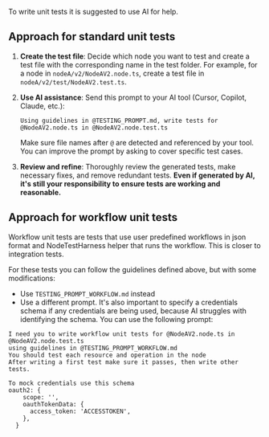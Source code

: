 To write unit tests it is suggested to use AI for 
help.

## Approach for standard unit tests

1. **Create the test file**: Decide which node you want to test and create a test file with the corresponding name in the test folder. For example, for a node in `nodeA/v2/NodeAV2.node.ts`, create a test file in `nodeA/v2/test/NodeAV2.test.ts`.

2. **Use AI assistance**: Send this prompt to your AI tool (Cursor, Copilot, Claude, etc.):
   ```
   Using guidelines in @TESTING_PROMPT.md, write tests for @NodeAV2.node.ts in @NodeAV2.node.test.ts
   ```
   Make sure file names after `@` are detected and referenced by your tool.
   You can improve the prompt by asking to cover specific test cases.

3. **Review and refine**: Thoroughly review the generated tests, make necessary fixes, and remove redundant tests. __Even if generated by AI, it's still your responsibility to ensure tests are working and reasonable.__

## Approach for workflow unit tests
Workflow unit tests are tests that use user predefined workflows in json format and NodeTestHarness helper that runs the workflow. This is closer to integration tests.

For these tests you can follow the guidelines defined above, but with some modifications:
- Use `TESTING_PROMPT_WORKFLOW.md` instead
- Use a different prompt. It's also important to specify a credentials schema if any credentials are being used, because AI struggles with identifying the schema. You can use the following prompt:
```
I need you to write workflow unit tests for @NodeAV2.node.ts in @NodeAV2.node.test.ts
using guidelines in @TESTING_PROMPT_WORKFLOW.md 
You should test each resource and operation in the node
After writing a first test make sure it passes, then write other tests.

To mock credentials use this schema
oauth2: {
    scope: '',
    oauthTokenData: {
      access_token: 'ACCESSTOKEN',
    },
  }
```